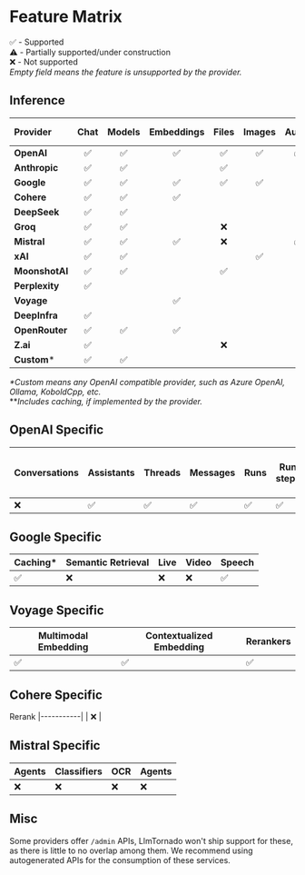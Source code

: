 # Feature Matrix

✅ - Supported  
⚠️ - Partially supported/under construction  
❌ - Not supported  
_Empty field means the feature is unsupported by the provider._

## Inference

| Provider | Chat | Models | Embeddings | Files | Images | Audio | Uploads | Moderation | Responses | Videos | Tokenize | FIM | Fine-tuning | Batch |
|:---|:---:|:---:|:---:|:---:|:---:|:---:|:---:|:---:|:---:|:---:|:---:|:---:|:---:|:---:|
| **OpenAI** | ✅ | ✅ | ✅ | ✅ | ✅ | ✅ | ✅ | ✅ | ✅ | ❌ | | | ✅ | ❌ |
| **Anthropic** | ✅ | ✅ | | ✅ | | | | | | | ❌ | | | ❌ |
| **Google** | ✅ | ✅ | ✅ | ✅ | ✅ | | | | | | | | ❌ | ❌ |
| **Cohere** | ✅ | ✅ | ✅ | | | | | | | | ❌ | | | |
| **DeepSeek** | ✅ | ✅ | | | | | | | | | | ❌ | | |
| **Groq** | ✅ | ✅ | | ❌ | | | | | | | | | | ❌ |
| **Mistral** | ✅ | ✅ | ✅ | ❌ | | ✅ | | | | | | ❌ | ❌ | ❌ |
| **xAI** | ✅ | ✅ | | | ✅ | | | | ❌ | | | | | |
| **MoonshotAI**| ✅ | ✅ | | ✅ | | | | | | | ❌ | | | |
| **Perplexity**| ✅ | | | | | | | | | | | | | |
| **Voyage** | | | ✅ | | | | | | | | | | | |
| **DeepInfra** | ✅ | | | | | | | | | | | | | |
| **OpenRouter**| ✅ | ✅ | ✅ | | | | | | | | | | | |
| **Z.ai** | ✅ | | | ❌ | | | | | | ❌ | | | | |
| **Custom*** | ✅ | ✅ | | | | | | | | | | | | |

_*Custom means any OpenAI compatible provider, such as Azure OpenAI, Ollama, KoboldCpp, etc._  
**_Includes caching, if implemented by the provider._

## OpenAI Specific

Conversations | Assistants | Threads | Messages | Runs | Run steps | Vector stores | Vector store files | Vector store file batches | Realtime | Evals | Graders |
|----------- |-----------|------------|---------|----------|------| ---------------|-------------------|-------------------------|-----------|-----------|-----------|
| ❌ | ✅ | ✅️ | ✅️ | ✅️ | ✅️ | ✅ | ✅ | ✅  | ❌ | ❌ | ❌ |

## Google Specific

 Caching* | Semantic Retrieval | Live | Video | Speech
|-----------|------------ | ------------ | ------------ | ------------ |
| ✅ | ❌ | ❌ | ❌ | ✅ |

## Voyage Specific

 Multimodal Embedding | Contextualized Embedding | Rerankers
|-----------|------------ | ------------ |
| ✅ | ✅ | ✅ |

## Cohere Specific

 Rerank 
|-----------|
| ❌ |

## Mistral Specific

Agents | Classifiers | OCR | Agents |
| ------------ | ------------ | ------------ | ------------ |
| ❌ |  ❌ | ❌ | ❌ |

## Misc

Some providers offer `/admin` APIs, LlmTornado won't ship support for these, as there is little to no overlap among them. We recommend using autogenerated APIs for the consumption of these services.
